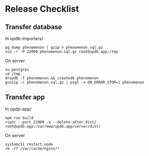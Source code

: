 # Release Checklist

## Transfer database

In updb-importers/
```
pg_dump phenomenon | gzip > phenomenon.sql.gz
scp -r -P 22000 phenomenon.sql.gz root@updb.app:/tmp
```

On server
```
su postgres
cd /tmp
dropdb -f phenomenon && createdb phenomenon
gunzip -c phenomenon.sql.gz | psql -v ON_ERROR_STOP=1 phenomenon
```

## Transfer app

In updp-app/
```
npm run build
rsync --port 22000 -a --delete-after dist/ root@updb.app:/var/www/updb.app/server/dist/
```

On server
```
systemctl restart node
rm -rf /var/cache/nginx/*
```